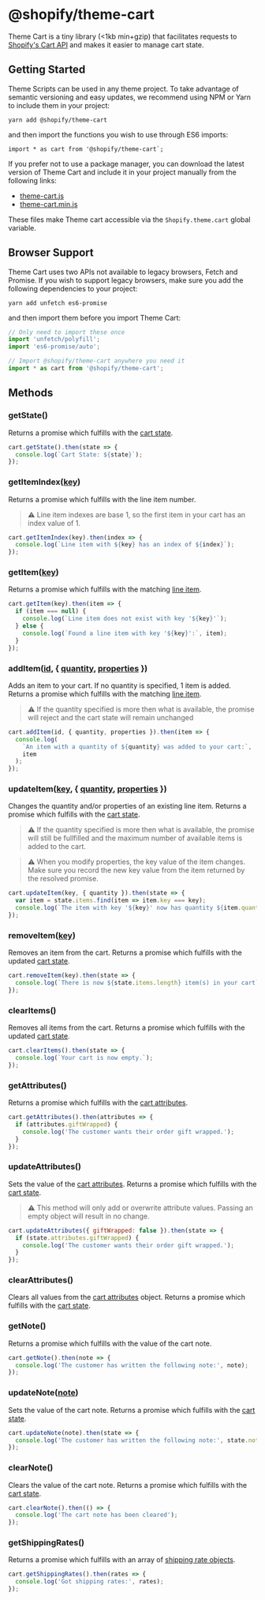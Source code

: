 # @shopify/theme-cart

Theme Cart is a tiny library (<1kb min+gzip) that facilitates requests to [Shopify's Cart API](https://help.shopify.com/en/themes/development/getting-started/using-ajax-api) and makes it easier to manage cart state.

## Getting Started

Theme Scripts can be used in any theme project. To take advantage of semantic versioning and easy updates, we recommend using NPM or Yarn to include them in your project:

```
yarn add @shopify/theme-cart
```

and then import the functions you wish to use through ES6 imports:

```
import * as cart from '@shopify/theme-cart`;
```

If you prefer not to use a package manager, you can download the latest version of Theme Cart and include it in your project manually from the following links:

- [theme-cart.js](http://unpkg.com/@shopify/theme-cart@latest/dist/theme-cart.js)
- [theme-cart.min.js](http://unpkg.com/@shopify/theme-cart@latest/dist/theme-cart.min.js)

These files make Theme cart accessible via the `Shopify.theme.cart` global variable.

## Browser Support

Theme Cart uses two APIs not available to legacy browsers, Fetch and Promise. If you wish to support legacy browsers, make sure you add the following dependencies to your project:

```
yarn add unfetch es6-promise
```

and then import them before you import Theme Cart:

```js
// Only need to import these once
import 'unfetch/polyfill';
import 'es6-promise/auto';

// Import @shopify/theme-cart anywhere you need it
import * as cart from '@shopify/theme-cart';
```

## Methods

### getState()

Returns a promise which fulfills with the [cart state](https://help.shopify.com/en/themes/development/getting-started/using-ajax-api#get-cart).

```js
cart.getState().then(state => {
  console.log(`Cart State: ${state}`);
});
```

### getItemIndex([key](https://help.shopify.com/en/themes/liquid/objects/line_item#line_item-key))

Returns a promise which fulfills with the line item number.

> ⚠️ Line item indexes are base 1, so the first item in your cart has an index value of 1.

```js
cart.getItemIndex(key).then(index => {
  console.log(`Line item with ${key} has an index of ${index}`);
});
```

### getItem([key](https://help.shopify.com/en/themes/liquid/objects/line_item#line_item-key))

Returns a promise which fulfills with the matching [line item](https://help.shopify.com/en/themes/liquid/objects/line_item).

```js
cart.getItem(key).then(item => {
  if (item === null) {
    console.log(`Line item does not exist with key '${key}'`);
  } else {
    console.log(`Found a line item with key '${key}':`, item);
  }
});
```

### addItem([id](https://help.shopify.com/en/themes/liquid/objects/line_item#line_item-variant_id), { [quantity](https://help.shopify.com/en/themes/liquid/objects/line_item#line_item-quantity), [properties](https://help.shopify.com/en/themes/liquid/objects/line_item#line_item-properties) })

Adds an item to your cart. If no quantity is specified, 1 item is added. Returns a promise which fulfills with the matching [line item](https://help.shopify.com/en/themes/liquid/objects/line_item).

> ⚠️ If the quantity specified is more then what is available, the promise will reject and the cart state will remain unchanged

```js
cart.addItem(id, { quantity, properties }).then(item => {
  console.log(
    `An item with a quantity of ${quantity} was added to your cart:`,
    item
  );
});
```

### updateItem([key](https://help.shopify.com/en/themes/liquid/objects/line_item#line_item-key), { [quantity](https://help.shopify.com/en/themes/liquid/objects/line_item#line_item-quantity), [properties](https://help.shopify.com/en/themes/liquid/objects/line_item#line_item-properties) })

Changes the quantity and/or properties of an existing line item. Returns a promise which fulfills with the [cart state](https://help.shopify.com/en/themes/development/getting-started/using-ajax-api#get-cart).

> ⚠️ If the quantity specified is more then what is available, the promise will still be fullfilled and the maximum number of available items is added to the cart.

> ⚠️ When you modify properties, the key value of the item changes. Make sure you record the new key value from the item returned by the resolved promise.

```js
cart.updateItem(key, { quantity }).then(state => {
  var item = state.items.find(item => item.key === key);
  console.log(`The item with key '${key}' now has quantity ${item.quantity}`);
});
```

### removeItem([key](https://help.shopify.com/en/themes/liquid/objects/line_item#line_item-key))

Removes an item from the cart. Returns a promise which fulfills with the updated [cart state](https://help.shopify.com/en/themes/development/getting-started/using-ajax-api#get-cart).

```js
cart.removeItem(key).then(state => {
  console.log(`There is now ${state.items.length} item(s) in your cart`);
});
```

### clearItems()

Removes all items from the cart. Returns a promise which fulfills with the updated [cart state](https://help.shopify.com/en/themes/development/getting-started/using-ajax-api#get-cart).

```js
cart.clearItems().then(state => {
  console.log(`Your cart is now empty.`);
});
```

### getAttributes()

Returns a promise which fulfills with the [cart attributes](https://help.shopify.com/en/themes/customization/cart/get-more-information-with-cart-attributes).

```js
cart.getAttributes().then(attributes => {
  if (attributes.giftWrapped) {
    console.log('The customer wants their order gift wrapped.');
  }
});
```

### updateAttributes()

Sets the value of the [cart attributes](https://help.shopify.com/en/themes/customization/cart/get-more-information-with-cart-attributes). Returns a promise which fulfills with the [cart state](https://help.shopify.com/en/themes/development/getting-started/using-ajax-api#get-cart).

> ⚠️ This method will only add or overwrite attribute values. Passing an empty object will result in no change.

```js
cart.updateAttributes({ giftWrapped: false }).then(state => {
  if (state.attributes.giftWrapped) {
    console.log('The customer wants their order gift wrapped.');
  }
});
```

### clearAttributes()

Clears all values from the [cart attributes](https://help.shopify.com/en/themes/customization/cart/get-more-information-with-cart-attributes) object. Returns a promise which fulfills with the [cart state](https://help.shopify.com/en/themes/development/getting-started/using-ajax-api#get-cart).

### getNote()

Returns a promise which fulfills with the value of the cart note.

```js
cart.getNote().then(note => {
  console.log('The customer has written the following note:', note);
});
```

### updateNote([note](https://help.shopify.com/en/themes/liquid/objects/cart#cart-note))

Sets the value of the cart note. Returns a promise which fulfills with the [cart state](https://help.shopify.com/en/themes/development/getting-started/using-ajax-api#get-cart).

```js
cart.updateNote(note).then(state => {
  console.log('The customer has written the following note:', state.note);
});
```

### clearNote()

Clears the value of the cart note. Returns a promise which fulfills with the [cart state](https://help.shopify.com/en/themes/development/getting-started/using-ajax-api#get-cart).

```js
cart.clearNote().then(() => {
  console.log('The cart note has been cleared');
});
```

### getShippingRates()

Returns a promise which fulfills with an array of [shipping rate objects](https://help.shopify.com/en/themes/development/getting-started/using-ajax-api#get-shipping-rates).

```js
cart.getShippingRates().then(rates => {
  console.log('Got shipping rates:', rates);
});
```
